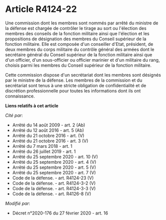 # Article R4124-22

Une commission dont les membres sont nommés par arrêté du ministre de la défense est chargée de contrôler le tirage au sort
ou l'élection des membres des conseils de la fonction militaire ainsi que l'élection et les propositions de désignation des
membres du Conseil supérieur de la fonction militaire. Elle est composée d'un conseiller d'Etat, président, de deux membres
du corps militaire du contrôle général des armées dont le secrétaire général du Conseil supérieur de la fonction militaire
ainsi que d'un officier, d'un sous-officier ou officier marinier et d'un militaire du rang, choisis parmi les membres du
Conseil supérieur de la fonction militaire.  

Cette commission dispose d'un secrétariat dont les membres sont désignés par le ministre de la défense. Les membres de la
commission et du secrétariat sont tenus à une stricte obligation de confidentialité et de discrétion professionnelle pour
toutes les informations dont ils ont connaissance.

**Liens relatifs à cet article**

_Cité par_:

  - Arrêté du 14 août 2009 - art. 2 (Ab)
  - Arrêté du 12 août 2016 - art. 5 (Ab)
  - Arrêté du 21 octobre 2016 - art. (V)
  - Arrêté du 21 octobre 2016 - art. 3 (V)
  - Arrêté du 7 mars 2018 - art. 1
  - Arrêté du 26 juillet 2019 - art. 1
  - Arrêté du 25 septembre 2020 - art. 10 (V)
  - Arrêté du 25 septembre 2020 - art. 4 (V)
  - Arrêté du 25 septembre 2020 - art. 5 (V)
  - Arrêté du 25 septembre 2020 - art. 7 (V)
  - Code de la défense. - art. R4124-23 (V)
  - Code de la défense. - art. R4124-3-2 (V)
  - Code de la défense. - art. R4124-3-3 (V)
  - Code de la défense. - art. R4126-8 (V)

_Modifié par_:

  - Décret n°2020-176 du 27 février 2020 - art. 16
